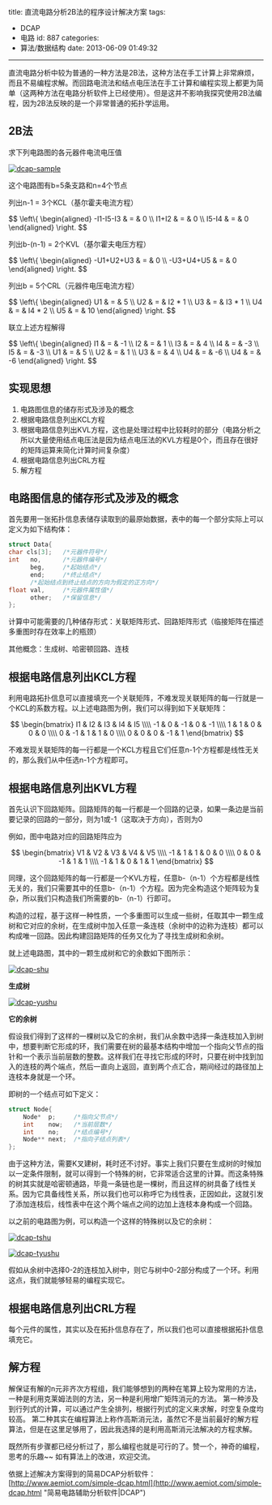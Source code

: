title: 直流电路分析2B法的程序设计解决方案
tags:
  - DCAP
  - 电路
id: 887
categories:
  - 算法/数据结构
date: 2013-06-09 01:49:32
---

直流电路分析中较为普通的一种方法是2B法，这种方法在手工计算上非常麻烦，而且不易编程求解。而回路电流法和结点电压法在手工计算和编程实现上都更为简单（这两种方法在电路分析软件上已经使用）。但是这并不影响我探究使用2B法编程，因为2B法反映的是一个非常普通的拓扑学运用。

<!--more-->

## 2B法

求下列电路图的各元器件电流电压值

[![dcap-sample](http://www.aemiot.com/wp-content/uploads/2013/06/dcap-sample.jpg)](http://www.aemiot.com/wp-content/uploads/2013/06/dcap-sample.jpg)

这个电路图有b=5条支路和n=4个节点

列出n-1 = 3个KCL（基尔霍夫电流方程）

$$
 \left\\{
\begin{aligned}
-I1-I5-I3 & = & 0 \\\\
 I1+I2    & = & 0 \\\\
 I5-I4    & = & 0
\end{aligned}
\right.
$$

列出b-(n-1) = 2个KVL（基尔霍夫电压方程）


$$
 \left\\{
\begin{aligned}
-U1+U2+U3 & = & 0 \\\\
-U3+U4+U5 & = & 0
\end{aligned}
\right.
$$

列出b = 5个CRL（元器件电压电流方程）

$$
 \left\\{
\begin{aligned}
U1 & = & 5 \\\\
U2 & = & I2 \* 1 \\\\
U3 & = & I3 \* 1 \\\\
U4 & = & I4 \* 2 \\\\
U5 & = & 10
\end{aligned}
\right.
$$
    
联立上述方程解得

$$
\left\\{
\begin{aligned}
I1 & = & -1 \\\\
I2 & = &  1 \\\\
I3 & = &  4 \\\\
I4 & = & -3 \\\\
I5 & = & -3 \\\\
U1 & = &  5 \\\\
U2 & = &  1 \\\\
U3 & = &  4 \\\\
U4 & = & -6 \\\\
U4 & = & -6
\end{aligned}
\right.
$$


## 实现思想

1. 电路图信息的储存形式及涉及的概念
2. 根据电路信息列出KCL方程
3. 根据电路信息列出KVL方程，这也是处理过程中比较耗时的部分（电路分析之所以大量使用结点电压法是因为结点电压法的KVL方程是0个，而且存在很好的矩阵运算来简化计算时间复杂度）
4. 根据电路信息列出CRL方程
5. 解方程

## 电路图信息的储存形式及涉及的概念

首先要用一张拓扑信息表储存读取到的最原始数据，表中的每一个部分实际上可以定义为如下结构体：

```cpp
struct Data{
char cls[3];   /*元器件符号*/
int   no,      /*元器件编号*/
      beg,     /*起始结点*/
      end;     /*终止结点*/
      /*起始结点到终止结点的方向为假定的正方向*/
float val,     /*元器件属性值*/
      other;   /*保留信息*/
};
```

计算中可能需要的几种储存形式：关联矩阵形式、回路矩阵形式（临接矩阵在描述多重图时存在效率上的瓶颈）

其他概念：生成树、哈密顿回路、连枝

## 根据电路信息列出KCL方程

利用电路拓扑信息可以直接填充一个关联矩阵，不难发现关联矩阵的每一行就是一个KCL的系数方程。以上述电路图为例，我们可以得到如下关联矩阵：

$$
\begin{bmatrix}
I1 & I2 & I3 & I4 & I5 \\\\
-1 &  0 & -1 &  0 & -1 \\\\
 1 &  1 &  0 &  0 &  0 \\\\
 0 & -1 &  1 &  1 &  0 \\\\
 0 &  0 &  0 & -1 &  1
\end{bmatrix}
$$

不难发现关联矩阵的每一行都是一个KCL方程且它们任意n-1个方程都是线性无关的，那么我们从中任选n-1个方程即可。

## 根据电路信息列出KVL方程

首先认识下回路矩阵。回路矩阵的每一行都是一个回路的记录，如果一条边是当前要记录的回路的一部分，则为1或-1（这取决于方向），否则为0

例如，图中电路对应的回路矩阵应为

$$
\begin{bmatrix}
V1 & V2 & V3 & V4 & V5 \\\\
-1 &  1 &  1 &  0 &  0 \\\\
 0 &  0 & -1 &  1 &  1 \\\\
-1 &  1 &  0 &  1 &  1
\end{bmatrix}
$$

同理，这个回路矩阵的每一行都是一个KVL方程，任意b-（n-1）个方程都是线性无关的，我们只需要其中的任意b-（n-1）个方程。因为完全构造这个矩阵较为复杂，所以我们只构造我们所需要的b-（n-1）行即可。

构造的过程，基于这样一种性质，一个多重图可以生成一些树，任取其中一颗生成树和它对应的余树，在生成树中加入任意一条连枝（余树中的边称为连枝）都可以构成唯一回路。因此构建回路矩阵的任务又化为了寻找生成树和余树。

就上述电路图，其中的一颗生成树和它的余数如下图所示：

[![dcap-shu](http://www.aemiot.com/wp-content/uploads/2013/06/dcap-shu.jpg)](http://www.aemiot.com/wp-content/uploads/2013/06/dcap-shu.jpg)

**生成树**

[![dcap-yushu](http://www.aemiot.com/wp-content/uploads/2013/06/dcap-yushu.jpg)](http://www.aemiot.com/wp-content/uploads/2013/06/dcap-yushu.jpg)

**它的余树**

假设我们得到了这样的一棵树以及它的余树，我们从余数中选择一条连枝加入到树中，想要判断它形成的环，我们需要在树的最基本结构中增加一个指向父节点的指针和一个表示当前层数的整数。这样我们在寻找它形成的环时，只要在树中找到加入的连枝的两个端点，然后一直向上返回，直到两个点汇合，期间经过的路径加上连枝本身就是一个环。

即树的一个结点可如下定义：

```cpp
struct Node{
    Node*  p;     /*指向父节点*/
    int    now;   /*当前层数*/
    int    no;    /*结点编号*/
    Node** next;  /*指向子结点列表*/
};
```

由于这种方法，需要K叉建树，耗时还不讨好。事实上我们只要在生成树的时候加以一定条件限制，就可以得到一个特殊的树，它非常适合这里的计算。而这条特殊的树其实就是哈密顿通路，毕竟一条链也是一棵树，而且这样的树具备了线性关系。因为它具备线性关系，所以我们也可以称呼它为线性表，正因如此，这就引发了添加连枝后，线性表中在这个两个端点之间的边加上连枝本身构成一个回路。

以之前的电路图为例，可以构造一个这样的特殊树以及它的余树：

[![dcap-tshu](http://www.aemiot.com/wp-content/uploads/2013/06/dcap-tshu.jpg)](http://www.aemiot.com/wp-content/uploads/2013/06/dcap-tshu.jpg)

[![dcap-tyushu](http://www.aemiot.com/wp-content/uploads/2013/06/dcap-tyushu.jpg)](http://www.aemiot.com/wp-content/uploads/2013/06/dcap-tyushu.jpg)

假如从余树中选择0-2的连枝加入树中，则它与树中0-2部分构成了一个环。利用这点，我们就能够轻易的编程实现它。

## 根据电路信息列出CRL方程

每个元件的属性，其实以及在拓扑信息存在了，所以我们也可以直接根据拓扑信息填充它。

## 解方程

解保证有解的n元非齐次方程组，我们能够想到的两种在笔算上较为常用的方法，一种是利用克莱姆法则的方法，另一种是利用增广矩阵消元的方法。
第一种涉及到行列式的计算，可以通过产生全排列，根据行列式的定义来求解，时空复杂度均较高。
第二种其实在编程算法上称作高斯消元法，虽然它不是当前最好的解方程算法，但是在这里足够用了，因此我选择的是利用高斯消元法解决的方程求解。

既然所有步骤都已经分析过了，那么编程也就是可行的了。赞一个，神奇的编程，思考的乐趣~~
如有算法上的改进，欢迎交流。

依据上述解决方案得到的简易DCAP分析软件：[http://www.aemiot.com/simple-dcap.html](http://www.aemiot.com/simple-dcap.html "简易电路辅助分析软件|DCAP")
